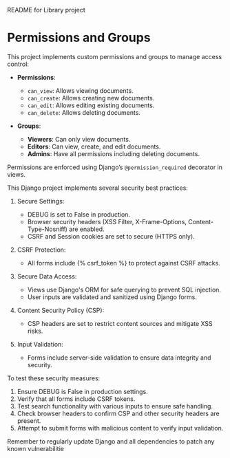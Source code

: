 README for Library project
# Permissions and Groups

This project implements custom permissions and groups to manage access control:

- **Permissions**: 
  - `can_view`: Allows viewing documents.
  - `can_create`: Allows creating new documents.
  - `can_edit`: Allows editing existing documents.
  - `can_delete`: Allows deleting documents.

- **Groups**:
  - **Viewers**: Can only view documents.
  - **Editors**: Can view, create, and edit documents.
  - **Admins**: Have all permissions including deleting documents.

Permissions are enforced using Django’s `@permission_required` decorator in views.

This Django project implements several security best practices:

1. Secure Settings:
   - DEBUG is set to False in production.
   - Browser security headers (XSS Filter, X-Frame-Options, Content-Type-Nosniff) are enabled.
   - CSRF and Session cookies are set to secure (HTTPS only).

2. CSRF Protection:
   - All forms include {% csrf_token %} to protect against CSRF attacks.

3. Secure Data Access:
   - Views use Django's ORM for safe querying to prevent SQL injection.
   - User inputs are validated and sanitized using Django forms.

4. Content Security Policy (CSP):
   - CSP headers are set to restrict content sources and mitigate XSS risks.

5. Input Validation:
   - Forms include server-side validation to ensure data integrity and security.

To test these security measures:
1. Ensure DEBUG is False in production settings.
2. Verify that all forms include CSRF tokens.
3. Test search functionality with various inputs to ensure safe handling.
4. Check browser headers to confirm CSP and other security headers are present.
5. Attempt to submit forms with malicious content to verify input validation.

Remember to regularly update Django and all dependencies to patch any known vulnerabilitie